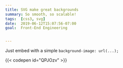 ```yaml
---
title: SVG make great backgrounds
summary: So smooth, so scalable!
tags:  [css3, svg]
date:  2019-06-12T15:07:56-07:00
goal:  Front-End Engineering


---
```


Just embed with a simple `background-image: url(...);`

{{< codepen id="QPJOzv" >}}
